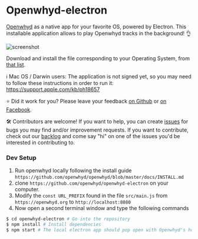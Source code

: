 # Openwhyd-electron

[Openwhyd](https://openwhyd.org) as a native app for your favorite OS, powered by Electron.
This installable application allows to play Openwhyd tracks in the background! 👌

![screenshot](docs/screenshot.png)

Download and install the file corresponding to your Operating System, from [that list](https://github.com/openwhyd/openwhyd-electron/releases).

ℹ️ Mac OS / Darwin users: The application is not signed yet, so you may need to follow these instructions in order to run it: https://support.apple.com/kb/ph18657

⭐️ Did it work for you? Please leave your feedback [on Github](https://github.com/openwhyd/openwhyd-electron/issues/6) or [on Facebook](https://www.messenger.com/t/openwhyd).

🛠 Contributors are welcome! If you want to help, you can create [issues](https://github.com/openwhyd/openwhyd-electron/issues) for bugs you may find and/or improvement requests. If you want to contribute, check out our [backlog](https://github.com/openwhyd/openwhyd-electron/projects/1) and come say "hi" on one of the issues you'd be interested in contributing to.

### Dev Setup

1. Run openwhyd locally following the install guide `https://github.com/openwhyd/openwhyd/blob/master/docs/INSTALL.md`
2. clone `https://github.com/openwhyd/openwhyd-electron` on your computer.
3. Modify the `const URL_PREFIX` found in the file `src/main.js` from `https://openwhyd.org` to `http://localhost:8080`
4. Now open a second terminal window and type the following commands

```sh
$ cd openwhyd-electron # Go into the repository
$ npm install # Install dependencies
$ npm start # The local electron app should pop open with Openwhyd's home page! 🎉
```